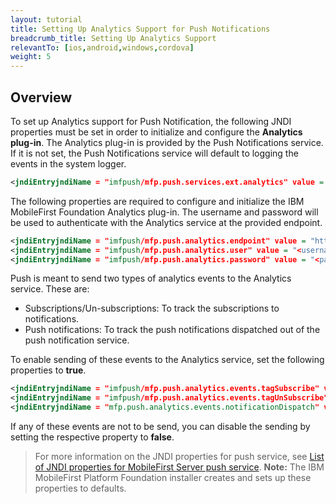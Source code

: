 ```yaml
---
layout: tutorial
title: Setting Up Analytics Support for Push Notifications
breadcrumb_title: Setting Up Analytics Support
relevantTo: [ios,android,windows,cordova]
weight: 5
---
```

## Overview
To set up Analytics support for Push Notification, the following JNDI properties must be set in order to initialize and configure the **Analytics plug-in**. The Analytics plug-in is provided by the Push Notifications service. If it is not set, the Push Notifications service will default to logging the events in the system logger.

```xml
<jndiEntryjndiName = "imfpush/mfp.push.services.ext.analytics" value = "com.ibm.mfp.push.server.analytics.plugin.AnalyticsPlugin"/>
```

The following properties are required to configure and initialize the IBM MobileFirst Foundation Analytics plug-in. The username and password will be used to authenticate with the Analytics service at the provided endpoint.

```xml
<jndiEntryjndiName = "imfpush/mfp.push.analytics.endpoint" value = "http://<mfpserver:port>/analytics-service/rest/data"/>    
<jndiEntryjndiName = "imfpush/mfp.push.analytics.user" value = "<username>"/>  
<jndiEntryjndiName = "imfpush/mfp.push.analytics.password" value = "<password>"/>
```

Push is meant to send two types of analytics events to the Analytics service. These are:

* Subscriptions/Un-subscriptions: To track the subscriptions to notifications.
* Push notifications: To track the push notifications dispatched out of the push notification service.

To enable sending of these events to the Analytics service, set the following properties to **true**.

```xml
<jndiEntryjndiName = "imfpush/mfp.push.analytics.events.tagSubscribe" value = "true"/>
<jndiEntryjndiName = "imfpush/mfp.push.analytics.events.tagUnSubscribe" value = "true"/>
<jndiEntryjndiName = "mfp.push.analytics.events.notificationDispatch" value = "true"/>
```

If any of these events are not to be send, you can disable the sending by setting the respective property to **false**.

> For more information on the JNDI properties for push service, see [List of JNDI properties for MobileFirst Server push service](../../installation-configuration/production/server-configuration/#list-of-jndi-properties-for-mobilefirst-server-push-service).
> **Note:** The IBM MobileFirst Platform Foundation installer creates and sets up these properties to defaults.
